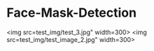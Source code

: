 # Face-Mask-Detection

<img src=test_img/test_3.jpg" width=300>
<img src=test_img/test_image_2.jpg" width=300> 




